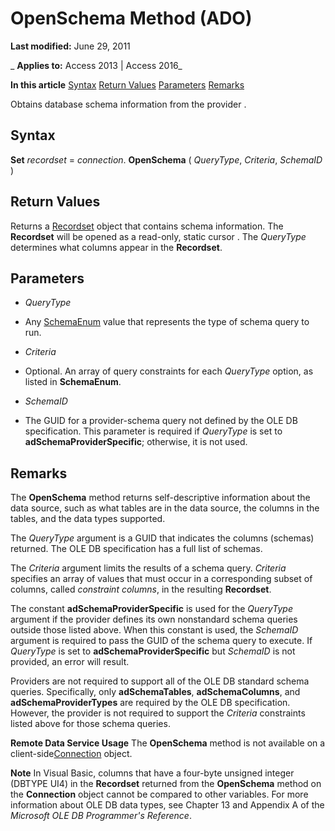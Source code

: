 
# OpenSchema Method (ADO)

 **Last modified:** June 29, 2011

 _ **Applies to:** Access 2013 | Access 2016_

 **In this article**
[Syntax](#sectionSection1)
[Return Values](#sectionSection2)
[Parameters](#sectionSection3)
[Remarks](#sectionSection4)



Obtains database schema information from the provider .

## Syntax
<a name="sectionSection1"> </a>

 **Set** _recordset_ = _connection_. **OpenSchema** ( _QueryType_, _Criteria_, _SchemaID_ )


## Return Values
<a name="sectionSection2"> </a>

Returns a [Recordset](0f963bf8-f066-dc8a-b754-f427de712df1.md) object that contains schema information. The **Recordset** will be opened as a read-only, static cursor . The _QueryType_ determines what columns appear in the **Recordset**.


## Parameters
<a name="sectionSection3"> </a>


-  _QueryType_
    
- Any [SchemaEnum](6147b682-3c4f-ea91-fff6-ac73107d206d.md) value that represents the type of schema query to run.
    
-  _Criteria_
    
- Optional. An array of query constraints for each  _QueryType_ option, as listed in **SchemaEnum**.
    
-  _SchemaID_
    
- The GUID for a provider-schema query not defined by the OLE DB specification. This parameter is required if  _QueryType_ is set to **adSchemaProviderSpecific**; otherwise, it is not used.
    

## Remarks
<a name="sectionSection4"> </a>

The  **OpenSchema** method returns self-descriptive information about the data source, such as what tables are in the data source, the columns in the tables, and the data types supported.

The  _QueryType_ argument is a GUID that indicates the columns (schemas) returned. The OLE DB specification has a full list of schemas.

The  _Criteria_ argument limits the results of a schema query. _Criteria_ specifies an array of values that must occur in a corresponding subset of columns, called _constraint columns_, in the resulting **Recordset**.

The constant  **adSchemaProviderSpecific** is used for the _QueryType_ argument if the provider defines its own nonstandard schema queries outside those listed above. When this constant is used, the _SchemaID_ argument is required to pass the GUID of the schema query to execute. If _QueryType_ is set to **adSchemaProviderSpecific** but _SchemaID_ is not provided, an error will result.

Providers are not required to support all of the OLE DB standard schema queries. Specifically, only  **adSchemaTables**, **adSchemaColumns**, and **adSchemaProviderTypes** are required by the OLE DB specification. However, the provider is not required to support the _Criteria_ constraints listed above for those schema queries.

 **Remote Data Service Usage** The **OpenSchema** method is not available on a client-side[Connection](c16023aa-0321-2513-ee71-255d6ffba03d.md) object.


 **Note**  In Visual Basic, columns that have a four-byte unsigned integer (DBTYPE UI4) in the  **Recordset** returned from the **OpenSchema** method on the **Connection** object cannot be compared to other variables. For more information about OLE DB data types, see Chapter 13 and Appendix A of the _Microsoft OLE DB Programmer's Reference_.

